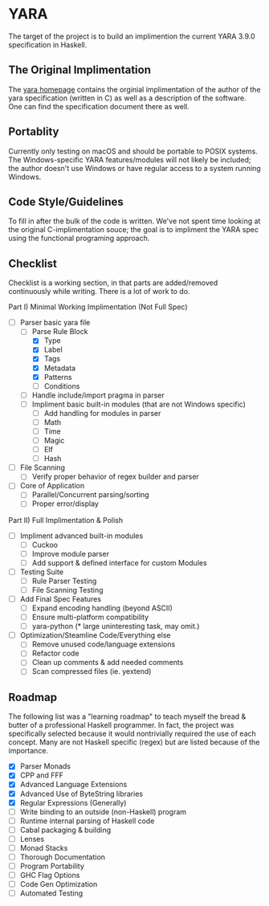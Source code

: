 # YARA

The target of the project is to build an implimention the current YARA 3.9.0 specification in Haskell.

## The Original Implimentation

The [yara homepage](https://virustotal.github.io/yara/) contains the orginial implimentation of the author of the yara specification (written in C) as well as a description of the software. One can find the specification document there as well.

## Portablity

Currently only testing on macOS and should be portable to POSIX systems. The Windows-specific YARA features/modules will not likely be included; the author doesn't use Windows or have regular access to a system running Windows.

## Code Style/Guidelines

To fill in after the bulk of the code is written. We've not spent time looking at the original C-implimentation souce; the goal is to impliment the YARA spec using the functional programing approach.

## Checklist

Checklist is a working section, in that parts are added/removed continuously while writing. There is a lot of work to do.

Part I) Minimal Working Implimentation (Not Full Spec)
- [ ] Parser basic yara file
  - [ ] Parse Rule Block
    - [X] Type
    - [x] Label
    - [X] Tags
    - [X] Metadata
    - [X] Patterns
    - [ ] Conditions
  - [ ] Handle include/import pragma in parser
  - [ ] Impliment basic built-in modules (that are not Windows specific)
    - [ ] Add handling for modules in parser
    - [ ] Math
    - [ ] Time
    - [ ] Magic
    - [ ] Elf
    - [ ] Hash
- [ ] File Scanning
  - [ ] Verify proper behavior of regex builder and parser
- [ ] Core of Application
  - [ ] Parallel/Concurrent parsing/sorting
  - [ ] Proper error/display

Part II) Full Implimentation & Polish
- [ ] Impliment advanced built-in modules
  - [ ] Cuckoo
  - [ ] Improve module parser
  - [ ] Add support & defined interface for custom Modules
- [ ] Testing Suite
  - [ ] Rule Parser Testing
  - [ ] File Scanning Testing
- [ ] Add Final Spec Features
  - [ ] Expand encoding handling (beyond ASCII)
  - [ ] Ensure multi-platform compatibility
  - [ ] yara-python (* large uninteresting task, may omit.)
- [ ] Optimization/Steamline Code/Everything else
  - [ ] Remove unused code/language extensions
  - [ ] Refactor code
  - [ ] Clean up comments & add needed comments
  - [ ] Scan compressed files (ie. yextend)

## Roadmap

The following list was a "learning roadmap" to teach myself the bread & butter of a professional Haskell programmer. In fact, the project was specifically selected because it would nontrivially required the use of each concept. Many are not Haskell specific (regex) but are listed because of the importance.

- [x] Parser Monads
- [x] CPP and FFF
- [x] Advanced Language Extensions
- [x] Advanced Use of ByteString libraries
- [x] Regular Expressions (Generally)
- [ ] Write binding to an outside (non-Haskell) program
- [ ] Runtime internal parsing of Haskell code
- [ ] Cabal packaging & building
- [ ] Lenses
- [ ] Monad Stacks
- [ ] Thorough Documentation
- [ ] Program Portability
- [ ] GHC Flag Options
- [ ] Code Gen Optimization
- [ ] Automated Testing
